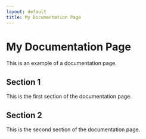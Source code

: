 ```yaml
---
layout: default
title: My Documentation Page
---
```


# My Documentation Page

This is an example of a documentation page.

## Section 1

This is the first section of the documentation page.

## Section 2

This is the second section of the documentation page.
